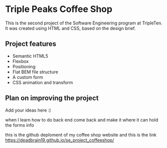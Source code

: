 # Triple Peaks Coffee Shop

This is the second project of the Software Engineering program at TripleTen. It was created using HTML and CSS, based on the design brief.

## Project features

- Semantic HTML5
- Flexbox
- Positioning
- Flat BEM file structure
- A custom form
- CSS animation and transform

## Plan on improving the project

Add your ideas here :)

when I learn how to do back end come back and make it where it can hold the forms info


this is the github deploment of my coffee shop website and this is the link https://deadbrain19.github.io/se_project_coffeeshop/
